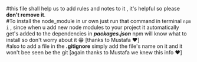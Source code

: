 #this file shall help us to add rules and notes to it , it's helpful so please **don't remove it**.   
#To install the node_module in ur own just run that command in terminal `npm i` , since when u add new node modules to your project it automatically get's added to the dependencies in *__packages.json__* npm will know what to install so don't worry about it 😁 [thanks to Mustafa ❤️]   
#also to add a file in the **.gitignore** simply add the file's name on it and it won't bee seen be the git [again thanks to Mustafa we knew this info ❤️]
